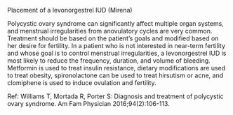 Placement of a levonorgestrel IUD (Mirena)

Polycystic ovary syndrome can significantly affect multiple organ systems, and menstrual irregularities
from anovulatory cycles are very common. Treatment should be based on the patient’s goals and modified
based on her desire for fertility. In a patient who is not interested in near-term fertility and whose goal is
to control menstrual irregularities, a levonorgestrel IUD is most likely to reduce the frequency, duration,
and volume of bleeding. Metformin is used to treat insulin resistance, dietary modifications are used to
treat obesity, spironolactone can be used to treat hirsutism or acne, and clomiphene is used to induce
ovulation and fertility.

Ref: Williams T, Mortada R, Porter S: Diagnosis and treatment of polycystic ovary syndrome. Am Fam Physician
2016;94(2):106-113.